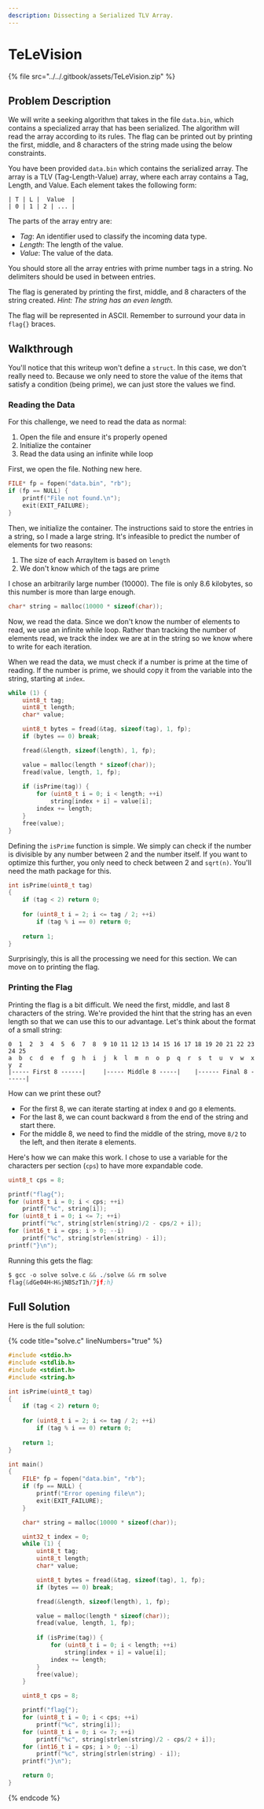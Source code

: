 ```yaml
---
description: Dissecting a Serialized TLV Array.
---
```


# TeLeVision

{% file src="../../.gitbook/assets/TeLeVision.zip" %}

## Problem Description

We will write a seeking algorithm that takes in the file `data.bin`, which contains a specialized array that has been serialized. The algorithm will read the array according to its rules. The flag can be printed out by printing the first, middle, and 8 characters of the string made using the below constraints.

You have been provided `data.bin` which contains the serialized array. The array is a TLV (Tag-Length-Value) array, where each array contains a Tag, Length, and Value. Each element takes the following form:

```
| T | L |  Value  |
| 0 | 1 | 2 | ... |
```

The parts of the array entry are:

* _Tag_: An identifier used to classify the incoming data type.
* _Length_: The length of the value.
* _Value_: The value of the data.

You should store all the array entries with prime number tags in a string. No delimiters should be used in between entries.

The flag is generated by printing the first, middle, and 8 characters of the string created. _Hint: The string has an even length._

The flag will be represented in ASCII. Remember to surround your data in `flag{}` braces.

## Walkthrough

You'll notice that this writeup won't define a `struct`. In this case, we don't really need to. Because we only need to store the value of the items that satisfy a condition (being prime), we can just store the values we find.

### Reading the Data

For this challenge, we need to read the data as normal:

1. Open the file and ensure it's properly opened
2. Initialize the container
3. Read the data using an infinite while loop

First, we open the file. Nothing new here.

```c
FILE* fp = fopen("data.bin", "rb");
if (fp == NULL) {
    printf("File not found.\n");
    exit(EXIT_FAILURE);
}
```

Then, we initialize the container. The instructions said to store the entries in a string, so I made a large string. It's infeasible to predict the number of elements for two reasons:

1. The size of each ArrayItem is based on `length`
2. We don't know which of the tags are prime

I chose an arbitrarily large number (10000). The file is only 8.6 kilobytes, so this number is more than large enough.

```c
char* string = malloc(10000 * sizeof(char));
```

Now, we read the data. Since we don't know the number of elements to read, we use an infinite while loop. Rather than tracking the number of elements read, we track the index we are at in the string so we know where to write for each iteration.

When we read the data, we must check if a number is prime at the time of reading. If the number is prime, we should copy it from the variable into the string, starting at `index`.

```c
while (1) {
    uint8_t tag;
    uint8_t length;
    char* value;

    uint8_t bytes = fread(&tag, sizeof(tag), 1, fp);
    if (bytes == 0) break;

    fread(&length, sizeof(length), 1, fp);

    value = malloc(length * sizeof(char));
    fread(value, length, 1, fp);
    
    if (isPrime(tag)) {
        for (uint8_t i = 0; i < length; ++i)
            string[index + i] = value[i];
        index += length;
    }
    free(value);
}
```

Defining the `isPrime` function is simple. We simply can check if the number is divisible by any number between 2 and the number itself. If you want to optimize this further, you only need to check between 2 and `sqrt(n)`. You'll need the math package for this.

```c
int isPrime(uint8_t tag)
{
    if (tag < 2) return 0;
    
    for (uint8_t i = 2; i <= tag / 2; ++i)
        if (tag % i == 0) return 0;
    
    return 1;
}
```

Surprisingly, this is all the processing we need for this section. We can move on to printing the flag.

### Printing the Flag

Printing the flag is a bit difficult. We need the first, middle, and last 8 characters of the string. We're provided the hint that the string has an even length so that we can use this to our advantage. Let's think about the format of a small string:

```
0  1  2  3  4  5  6  7  8  9 10 11 12 13 14 15 16 17 18 19 20 21 22 23 24 25
a  b  c  d  e  f  g  h  i  j  k  l  m  n  o  p  q  r  s  t  u  v  w  x  y  z
|----- First 8 ------|     |----- Middle 8 -----|    |------ Final 8 ------|
```

How can we print these out?

* For the first 8, we can iterate starting at index `0` and go `8` elements.
* For the last 8, we can count backward `8` from the end of the string and start there.
* For the middle 8, we need to find the middle of the string, move `8/2` to the left, and then iterate `8` elements.

Here's how we can make this work. I chose to use a variable for the characters per section (`cps`) to have more expandable code.

```c
uint8_t cps = 8;

printf("flag{");
for (uint8_t i = 0; i < cps; ++i)
    printf("%c", string[i]);
for (uint8_t i = 0; i <= 7; ++i)
    printf("%c", string[strlen(string)/2 - cps/2 + i]);
for (int16_t i = cps; i > 0; --i)
    printf("%c", string[strlen(string) - i]);
printf("}\n");
```

Running this gets the flag:

```nasm
$ gcc -o solve solve.c && ./solve && rm solve
flag{&dGe04H<H&jNBSzT1h/7jf;h}
```

## Full Solution

Here is the full solution:

{% code title="solve.c" lineNumbers="true" %}
```c
#include <stdio.h>
#include <stdlib.h>
#include <stdint.h>
#include <string.h>

int isPrime(uint8_t tag)
{
    if (tag < 2) return 0;
    
    for (uint8_t i = 2; i <= tag / 2; ++i)
        if (tag % i == 0) return 0;
    
    return 1;
}

int main()
{
    FILE* fp = fopen("data.bin", "rb");
    if (fp == NULL) {
        printf("Error opening file\n");
        exit(EXIT_FAILURE);
    }

    char* string = malloc(10000 * sizeof(char));

    uint32_t index = 0;
    while (1) {
        uint8_t tag;
        uint8_t length;
        char* value;

        uint8_t bytes = fread(&tag, sizeof(tag), 1, fp);
        if (bytes == 0) break;

        fread(&length, sizeof(length), 1, fp);

        value = malloc(length * sizeof(char));
        fread(value, length, 1, fp);
        
        if (isPrime(tag)) {
            for (uint8_t i = 0; i < length; ++i)
                string[index + i] = value[i];
            index += length;
        }
        free(value);
    }

    uint8_t cps = 8;

    printf("flag{");
    for (uint8_t i = 0; i < cps; ++i)
        printf("%c", string[i]);
    for (uint8_t i = 0; i <= 7; ++i)
        printf("%c", string[strlen(string)/2 - cps/2 + i]);
    for (int16_t i = cps; i > 0; --i)
        printf("%c", string[strlen(string) - i]);
    printf("}\n");

    return 0;
}
```
{% endcode %}